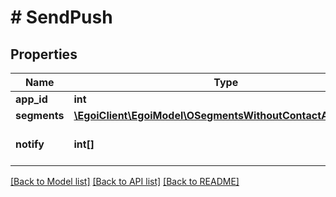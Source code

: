 # # SendPush

## Properties

Name | Type | Description | Notes
------------ | ------------- | ------------- | -------------
**app_id** | **int** |  | 
**segments** | [**\EgoiClient\EgoiModel\OSegmentsWithoutContactActionSend**](OSegmentsWithoutContactActionSend.md) |  | 
**notify** | **int[]** | Array of IDs of the users to notify | [optional] 

[[Back to Model list]](../../README.md#documentation-for-models) [[Back to API list]](../../README.md#documentation-for-api-endpoints) [[Back to README]](../../README.md)


